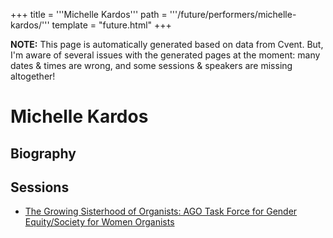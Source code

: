 +++
title = '''Michelle Kardos'''
path = '''/future/performers/michelle-kardos/'''
template = "future.html"
+++

<p class="todo">
<strong>NOTE:</strong> This page is automatically generated based on data from Cvent.
But, I'm aware of several issues with the generated pages at the moment:
many dates & times are wrong, and some sessions & speakers are missing altogether!
</p>

<h1>Michelle Kardos</h1>
<h2>Biography</h2>
<p></p>
<h2>Sessions</h2>
<ul><li><a href="/future/sessions/the-growing-sisterhood-of-organists-ago-task-force-for-gender-equity-society-for-women-organists/">The Growing Sisterhood of Organists: AGO Task Force for Gender Equity/Society for Women Organists</a></li>

